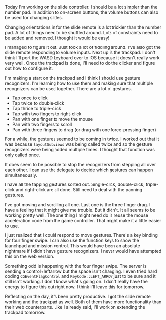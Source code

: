Today I'm working on the slide controller. I should be a lot simpler than the
number pad. In addition to on-screen buttons, the volume buttons can also be
used for changing slides.

Changing orientations in for the slide remote is a lot trickier than the number
pad. A lot of things need to be shuffled around. Lots of constraints need to be
added and removed. I thought it would be easy!

I managed to figure it out. Just took a lot of fiddling around. I've also got
the slide remote responding to volume inputs. Next up is the trackpad. I don't
think I'll port the WASD keyboard over to iOS because it doesn't really work
very well. Once the trackpad is done, I'll need to do the clicker and figure out
how to configure it.

I'm making a start on the trackpad and I think I should use gesture recognizers.
I'm learning how to use them and making sure that multiple recognizers can be
used together. There are a lot of gestures.
 - Tap once to click
 - Tap twice to double-click
 - Tap thrice to triple-click
 - Tap with two fingers to right-click
 - Pan with one finger to move the mouse
 - Pan with two fingers to scroll
 - Pan with three fingers to drag (or drag with one force-pressing finger)

For a while, the gestures seemed to be coming in twice. I worked out that it was
because `layoutSubviews` was being called twice and so the gesture recognizers
were being added multiple times. I thought that function was only called once.

It does seem to be possible to stop the recognizers from stepping all over each
other. I can use the delegate to decide which gestures can happen
simultaneously.

I have all the tapping gestures sorted out. Single-click, double-click,
triple-click and right-click are all done. Still need to deal with the panning
gestures.

I've got moving and scrolling all one. Last one is the three finger drag. I have
a feeling that it might give me trouble. But it didn't. It all seems to be
working pretty well. The one thing I might need do is reuse the mouse
acceleration code from the game controller. That might make it a little easier
to use.

I just realized that I could respond to move gestures. There's a key binding for
four finger swipe. I can also use the function keys to show the launchpad and
mission control. This would have been an absolute nightmare if I didn't have
gesture recognizers. I never would have attempted this on the web version.

Something odd is happening with the four finger swipe. The server is sending a
control+leftarrow but the space isn't changing. I even tried hard coding
`CGEventFlagControl` and `KeyCode::LEFT_ARROW` just to be sure and it still
isn't working. I don't know what's going on. I don't really have the energy to
figure this out right now. I think I'll leave this for tomorrow.

Reflecting on the day, it's been pretty productive. I got the slide remote
working and the trackpad as well. Both of them have more functionality than
their web counterparts. Like I already said, I'll work on extending the trackpad
tomorrow.
